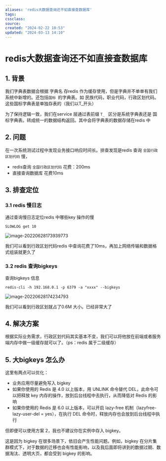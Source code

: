 ```yaml
---
aliases: 'redis大数据查询还不如直接查数据库'
tags: 
cssclass:
source:
created: "2024-02-22 10:53"
updated: "2024-03-13 14:10"
---
```

# redis大数据查询还不如直接查数据库

## 1. 背景

我们字典表数据会根据 字典名 存redis 作为缓存使用，但是字典并不单单有我们系统中新增的。还包括`国标 `的字典表。如 民族代码，职业代码，行政区划代码。这些国标字典表是单独存表的（我们以T_开头）

为了保持逻辑一致，我们在service 层通过表前缀 `T_ ` 区分是系统字典表还是 国标字典表。转成统一的数据结构返回。其中会将字典表的数据存储在redis 中

## 2. 问题

在一次系统测试过程中发现业务接口响应时间长。排查发现是redis 查询 `全国行政区划代码` 慢，

- redis查询 `全国行政区划代码` 花费：200ms
- 直接查询数据库 花费10ms

## 3. 排查定位

### 3.1 redis 慢日志

通过查询慢日志定位redis 中哪些key 操作的慢

```bash
SLOWLOG get 10
```

![image-20220628173939773](https://cdn.jsdelivr.net/gh/MrJackC/PicGoImages/other/202403131410765.png)

我们可以看到行政区划代码redis 中查询花费了10ms，再加上网络传输和数据格式组装就更久了

### 3.2 redis 查询bigkeys

查询bigkeys 信息

```
redis-cli -h 192.168.0.1 -p 6379 -a "xxxx" --bigkeys
```

![image-20220628174234793](https://cdn.jsdelivr.net/gh/MrJackC/PicGoImages/other/202403131410794.png)

我们可以看到行政区划就占了0.6M 大小。已经非常大了

## 4. 解决方案

根据实际业务需求，行政区划代码其实基本不变，我们可以将他放在前端或者服务端内存中做一级缓存就可以了。（ps：redis 属于二级缓存）

## 5. 大bigkeys 怎么办

这里有两点可以优化：

- 业务应用尽量避免写入 bigkey
- 如果你使用的 Redis 是 4.0 以上版本，用 UNLINK 命令替代 DEL，此命令可以把释放 key 内存的操作，放到后台线程中去执行，从而降低对 Redis 的影响
- 如果你使用的 Redis 是 6.0 以上版本，可以开启 lazy-free 机制（lazyfree-lazy-user-del = yes），在执行 DEL 命令时，释放内存也会放到后台线程中执行

但即便可以使用方案 2，我也不建议你在实例中存入 bigkey。

这是因为 bigkey 在很多场景下，依旧会产生性能问题。例如，bigkey 在分片集群模式下，对于数据的迁移也会有性能影响，以及我后面即将讲到的数据过期、数据淘汰、透明大页，都会受到 bigkey 的影响。

